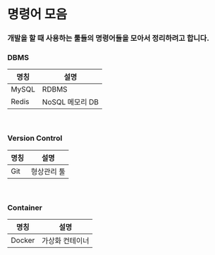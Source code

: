 # 명령어 모음

### 개발을 할 때 사용하는 툴들의 명령어들을 모아서 정리하려고 합니다.

### DBMS
|명칭| 설명           |
|---|--------------|
|MySQL| RDBMS        |
|Redis| NoSQL 메모리 DB |

<br>

### Version Control
|명칭| 설명     |
|---|--------|
|Git| 형상관리 툴 |

<br>

### Container
|명칭| 설명       |
|---|----------|
|Docker| 가상화 컨테이너 |